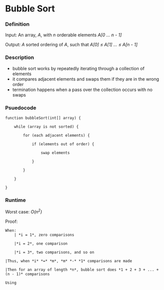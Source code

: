 # Bubble Sort

### Definition
Input: An array, *A*, with *n* orderable elements *A[0 ... n - 1]*

Output: *A* sorted ordering of *A*, such that *A[0] &le; A[1] ... &le; A[n - 1]* 

### Description
* bubble sort works by repeatedly iterating through a collection of elements
* it compares adjacent elements and swaps them if they are in the wrong order
* termination happens when a pass over the collection occurs with no swaps

### Psuedocode

    function bubbleSort(int[] array) {
        
        while (array is not sorted) {
        
            for (each adjacent elements) {
         
                if (elements out of order) {
         
                    swap elements
         
                }
        
            }
    
        }

    } 


### Runtime
Worst case: *O(n<sup>2</sup>)*

Proof: 
    
    When: 
        | *i = 1*, zero comparisons

        |*i = 2*, one comparison

        |*i = 3*, two comparisons, and so on 
    
    |Thus, when *i* *=* *m*, *m* *-* *1* comparisons are made

    |Then for an array of length *n*, bubble sort does *1 + 2 + 3 + ... + (n - 1)* comparisons

    Using 

 
